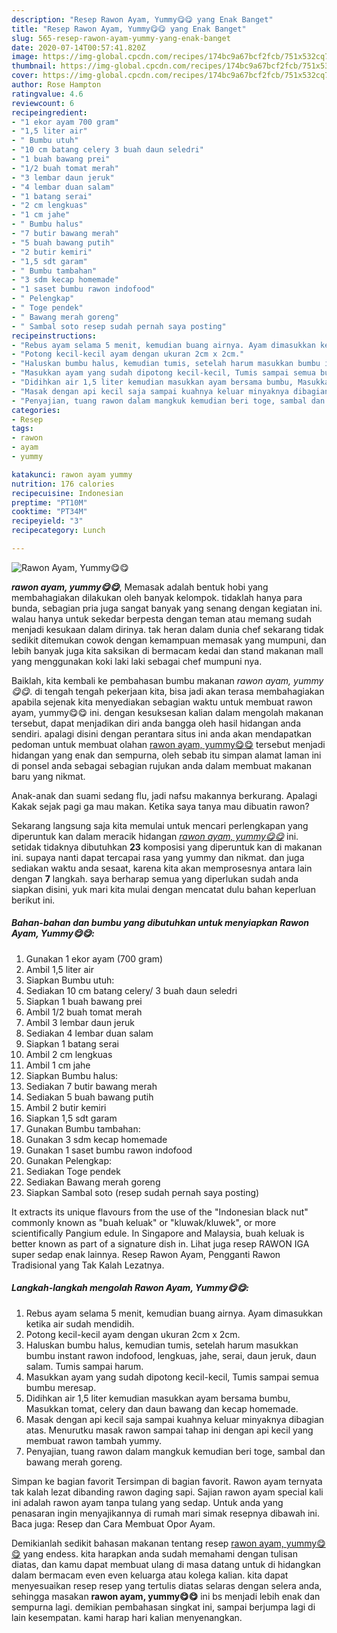 ```yaml
---
description: "Resep Rawon Ayam, Yummy😋😋 yang Enak Banget"
title: "Resep Rawon Ayam, Yummy😋😋 yang Enak Banget"
slug: 565-resep-rawon-ayam-yummy-yang-enak-banget
date: 2020-07-14T00:57:41.820Z
image: https://img-global.cpcdn.com/recipes/174bc9a67bcf2fcb/751x532cq70/rawon-ayam-yummy😋😋-foto-resep-utama.jpg
thumbnail: https://img-global.cpcdn.com/recipes/174bc9a67bcf2fcb/751x532cq70/rawon-ayam-yummy😋😋-foto-resep-utama.jpg
cover: https://img-global.cpcdn.com/recipes/174bc9a67bcf2fcb/751x532cq70/rawon-ayam-yummy😋😋-foto-resep-utama.jpg
author: Rose Hampton
ratingvalue: 4.6
reviewcount: 6
recipeingredient:
- "1 ekor ayam 700 gram"
- "1,5 liter air"
- " Bumbu utuh"
- "10 cm batang celery 3 buah daun seledri"
- "1 buah bawang prei"
- "1/2 buah tomat merah"
- "3 lembar daun jeruk"
- "4 lembar duan salam"
- "1 batang serai"
- "2 cm lengkuas"
- "1 cm jahe"
- " Bumbu halus"
- "7 butir bawang merah"
- "5 buah bawang putih"
- "2 butir kemiri"
- "1,5 sdt garam"
- " Bumbu tambahan"
- "3 sdm kecap homemade"
- "1 saset bumbu rawon indofood"
- " Pelengkap"
- " Toge pendek"
- " Bawang merah goreng"
- " Sambal soto resep sudah pernah saya posting"
recipeinstructions:
- "Rebus ayam selama 5 menit, kemudian buang airnya. Ayam dimasukkan ketika air sudah mendidih."
- "Potong kecil-kecil ayam dengan ukuran 2cm x 2cm."
- "Haluskan bumbu halus, kemudian tumis, setelah harum masukkan bumbu instant rawon indofood, lengkuas, jahe, serai, daun jeruk, daun salam. Tumis sampai harum."
- "Masukkan ayam yang sudah dipotong kecil-kecil, Tumis sampai semua bumbu meresap."
- "Didihkan air 1,5 liter kemudian masukkan ayam bersama bumbu, Masukkan tomat, celery dan daun bawang dan kecap homemade."
- "Masak dengan api kecil saja sampai kuahnya keluar minyaknya dibagian atas. Menurutku masak rawon sampai tahap ini dengan api kecil yang membuat rawon tambah yummy."
- "Penyajian, tuang rawon dalam mangkuk kemudian beri toge, sambal dan bawang merah goreng."
categories:
- Resep
tags:
- rawon
- ayam
- yummy

katakunci: rawon ayam yummy 
nutrition: 176 calories
recipecuisine: Indonesian
preptime: "PT10M"
cooktime: "PT34M"
recipeyield: "3"
recipecategory: Lunch

---
```



![Rawon Ayam, Yummy😋😋](https://img-global.cpcdn.com/recipes/174bc9a67bcf2fcb/751x532cq70/rawon-ayam-yummy😋😋-foto-resep-utama.jpg)

<b><i>rawon ayam, yummy😋😋</i></b>, Memasak adalah bentuk hobi yang membahagiakan dilakukan oleh banyak kelompok. tidaklah hanya para bunda, sebagian pria juga sangat banyak yang senang dengan kegiatan ini. walau hanya untuk sekedar berpesta dengan teman atau memang sudah menjadi kesukaan dalam dirinya. tak heran dalam dunia chef sekarang tidak sedikit ditemukan cowok dengan kemampuan memasak yang mumpuni, dan lebih banyak juga kita saksikan di bermacam kedai dan stand makanan mall yang menggunakan koki laki laki sebagai chef mumpuni nya.

Baiklah, kita kembali ke pembahasan bumbu makanan <i>rawon ayam, yummy😋😋</i>. di tengah tengah pekerjaan kita, bisa jadi akan terasa membahagiakan apabila sejenak kita menyediakan sebagian waktu untuk membuat rawon ayam, yummy😋😋 ini. dengan kesuksesan kalian dalam mengolah makanan tersebut, dapat menjadikan diri anda bangga oleh hasil hidangan anda sendiri. apalagi disini dengan perantara situs ini anda akan mendapatkan pedoman untuk membuat olahan <u>rawon ayam, yummy😋😋</u> tersebut menjadi hidangan yang enak dan sempurna, oleh sebab itu simpan alamat laman ini di ponsel anda sebagai sebagian rujukan anda dalam membuat makanan baru yang nikmat.

Anak-anak dan suami sedang flu, jadi nafsu makannya berkurang. Apalagi Kakak sejak pagi ga mau makan. Ketika saya tanya mau dibuatin rawon?


Sekarang langsung saja kita memulai untuk mencari perlengkapan yang diperuntuk kan dalam meracik hidangan <u><i>rawon ayam, yummy😋😋</i></u> ini. setidak tidaknya dibutuhkan <b>23</b> komposisi yang diperuntuk kan di makanan ini. supaya nanti dapat tercapai rasa yang yummy dan nikmat. dan juga sediakan waktu anda sesaat, karena kita akan memprosesnya antara lain dengan <b>7</b> langkah. saya berharap semua yang diperlukan sudah anda siapkan disini, yuk mari kita mulai dengan mencatat dulu bahan keperluan berikut ini.

<!--inarticleads1-->

##### Bahan-bahan dan bumbu yang dibutuhkan untuk menyiapkan Rawon Ayam, Yummy😋😋:

1. Gunakan 1 ekor ayam (700 gram)
1. Ambil 1,5 liter air
1. Siapkan  Bumbu utuh:
1. Sediakan 10 cm batang celery/ 3 buah daun seledri
1. Siapkan 1 buah bawang prei
1. Ambil 1/2 buah tomat merah
1. Ambil 3 lembar daun jeruk
1. Sediakan 4 lembar duan salam
1. Siapkan 1 batang serai
1. Ambil 2 cm lengkuas
1. Ambil 1 cm jahe
1. Siapkan  Bumbu halus:
1. Sediakan 7 butir bawang merah
1. Sediakan 5 buah bawang putih
1. Ambil 2 butir kemiri
1. Siapkan 1,5 sdt garam
1. Gunakan  Bumbu tambahan:
1. Gunakan 3 sdm kecap homemade
1. Gunakan 1 saset bumbu rawon indofood
1. Gunakan  Pelengkap:
1. Sediakan  Toge pendek
1. Sediakan  Bawang merah goreng
1. Siapkan  Sambal soto (resep sudah pernah saya posting)


It extracts its unique flavours from the use of the &#34;Indonesian black nut&#34; commonly known as &#34;buah keluak&#34; or &#34;kluwak/kluwek&#34;, or more scientifically Pangium edule. In Singapore and Malaysia, buah keluak is better known as part of a signature dish in. Lihat juga resep RAWON IGA super sedap enak lainnya. Resep Rawon Ayam, Pengganti Rawon Tradisional yang Tak Kalah Lezatnya. 

<!--inarticleads2-->

##### Langkah-langkah mengolah Rawon Ayam, Yummy😋😋:

1. Rebus ayam selama 5 menit, kemudian buang airnya. Ayam dimasukkan ketika air sudah mendidih.
1. Potong kecil-kecil ayam dengan ukuran 2cm x 2cm.
1. Haluskan bumbu halus, kemudian tumis, setelah harum masukkan bumbu instant rawon indofood, lengkuas, jahe, serai, daun jeruk, daun salam. Tumis sampai harum.
1. Masukkan ayam yang sudah dipotong kecil-kecil, Tumis sampai semua bumbu meresap.
1. Didihkan air 1,5 liter kemudian masukkan ayam bersama bumbu, Masukkan tomat, celery dan daun bawang dan kecap homemade.
1. Masak dengan api kecil saja sampai kuahnya keluar minyaknya dibagian atas. Menurutku masak rawon sampai tahap ini dengan api kecil yang membuat rawon tambah yummy.
1. Penyajian, tuang rawon dalam mangkuk kemudian beri toge, sambal dan bawang merah goreng.


Simpan ke bagian favorit Tersimpan di bagian favorit. Rawon ayam ternyata tak kalah lezat dibanding rawon daging sapi. Sajian rawon ayam special kali ini adalah rawon ayam tanpa tulang yang sedap. Untuk anda yang penasaran ingin menyajikannya di rumah mari simak resepnya dibawah ini. Baca juga: Resep dan Cara Membuat Opor Ayam. 

Demikianlah sedikit bahasan makanan tentang resep <u>rawon ayam, yummy😋😋</u> yang endess. kita harapkan anda sudah memahami dengan tulisan diatas, dan kamu dapat membuat ulang di masa datang untuk di hidangkan dalam bermacam even even keluarga atau kolega kalian. kita dapat menyesuaikan resep resep yang tertulis diatas selaras dengan selera anda, sehingga masakan <b>rawon ayam, yummy😋😋</b> ini bs menjadi lebih enak dan sempurna lagi. demikian pembahasan singkat ini, sampai berjumpa lagi di lain kesempatan. kami harap hari kalian menyenangkan.
